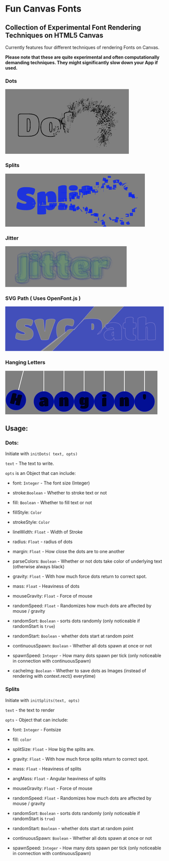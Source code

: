 # Fun Canvas Fonts

## Collection of Experimental Font Rendering Techniques on HTML5 Canvas

Currently features four different techniques of rendering Fonts on Canvas.

**Please note that these are quite experimental and often computationally demanding techniques. They might significantly slow down your App if used.**

 ### Dots
 
 ![dotImg](https://github.com/Bewelge/funCanvasFonts/blob/master/Dots.png?raw=true)
 
 
 ### Splits
 
 ![splitImg](https://github.com/Bewelge/funCanvasFonts/blob/master/Splits.png?raw=true)
 
 
 ### Jitter
 
 ![jitterImg](https://github.com/Bewelge/funCanvasFonts/blob/master/jitter.png?raw=true)
 
 
 ### SVG Path ( Uses OpenFont.js )
 
 ![SVGImg](https://github.com/Bewelge/funCanvasFonts/blob/master/SvgPath.png?raw=true)

### Hanging Letters

![hangingImg](https://github.com/Bewelge/funCanvasFonts/blob/master/hangin.png?raw=true)



## Usage:

### Dots:

Initiate with `initDots( text, opts)`

`text` - The text to write.

`opts` is an Object that can include:

* font: `Integer` - The font size (Integer)

* stroke:`Boolean` - Whether to stroke text or not

* fill: `Boolean` - Whether to fill text or not

* fillStyle: `Color`

* strokeStyle: `Color`

* lineWidth: `Float` - Width of Stroke

* radius: `Float` - radius of dots

* margin: `Float` - How close the dots are to one another

* parseColors: `Boolean` - Whether or not dots take color of underlying text (otherwise always black)

* gravity: `Float` - With how much force dots return to correct spot.

* mass: `Float` - Heaviness of dots

* mouseGravity: `Float` - Force of mouse

* randomSpeed: `Float` - Randomizes how much dots are affected by mouse / gravity

* randomSort: `Boolean` - sorts dots randomly (only noticeable if randomStart is `true`)

* randomStart: `Boolean` - whether dots start at random point 

* continuousSpawn: `Boolean` - Whether all dots spawn at once or not

* spawnSpeed: `Integer` - How many dots spawn per tick (only noticeable in connection with continuousSpawn)

* cacheImg: `Boolean` - Whether to save dots as Images (instead of rendering with context.rect() everytime)


### Splits

Initiate with `initSplits(text, opts)`

`text` - the text to render

`opts` - Object that can include:

* font: `Integer` - Fontsize

* fill: `color`

* splitSize: `Float` - How big the splits are.

* gravity: `Float` - With how much force splits return to correct spot.

* mass: `Float` - Heaviness of splits

* angMass: `Float` - Angular heaviness of splits

* mouseGravity: `Float` - Force of mouse

* randomSpeed: `Float` - Randomizes how much dots are affected by mouse / gravity

* randomSort: `Boolean` - sorts dots randomly (only noticeable if randomStart is `true`)

* randomStart: `Boolean` - whether dots start at random point 

* continuousSpawn: `Boolean` - Whether all dots spawn at once or not

* spawnSpeed: `Integer` - How many dots spawn per tick (only noticeable in connection with continuousSpawn)
